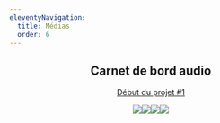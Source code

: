 ```yaml
---
eleventyNavigation:
  title: Médias
  order: 6
---
```

<h2 style="text-align: center">Carnet de bord audio</h2><p style="text-align: center"><a href="https://soundcloud.com/tous-dans-le-meme-bateau/whatsapp-audio-2024-06-29-at?si=b4455251de2b47b7a078a7e74c04f2f1&amp;utm_source=clipboard&amp;utm_medium=text&amp;utm_campaign=social_sharing">Début du projet #1</a></p>

<p style="text-align: center"><img src="/images/GAV_2_ok.jpg"><img src="/images/GAV_4_ok.jpg"><img src="/images/GAV_6_ok.jpg"><img src="/images/Skipper_ok.jpg"></p>